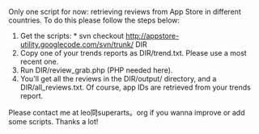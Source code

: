 Only one script for now: retrieving reviews from App Store in different countries. To do this please follow the steps below:

  1. Get the scripts:
    * svn checkout http://appstore-utility.googlecode.com/svn/trunk/ DIR
  1. Copy one of your trends reports as DIR/trend.txt. Please use a most recent one.
  1. Run DIR/review\_grab.php (PHP needed here).
  1. You'll get all the reviews in the DIR/output/ directory, and a DIR/all\_reviews.txt. Of course, app IDs are retrieved from your trends report.

Please contact me at leo冏superarts。org if you wanna improve or add some scripts. Thanks a lot!